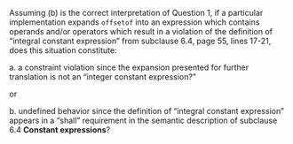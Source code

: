 Assuming (b) is the correct interpretation of Question 1, if a particular
implementation expands `offsetof` into an expression which contains operands
and/or operators which result in a violation of the definition of “integral
constant expression” from subclause 6.4, page 55, lines 17-21, does this
situation constitute:

a. a constraint violation since the expansion presented for further translation
is not an “integer constant expression?”

or

b. undefined behavior since the definition of “integral constant expression”
appears in a “shall” requirement in the semantic description of subclause 6.4
**Constant expressions**?

